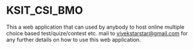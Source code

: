 # KSIT_CSI_BMO


This a web application that can used by anybody to host online multiple choice based test/quize/contest etc. 
mail to vivekstarstar@gmail.com for any further details on how to use this web application. 
